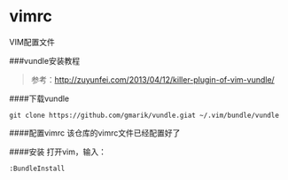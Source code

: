 # vimrc
VIM配置文件


###vundle安装教程
>参考：http://zuyunfei.com/2013/04/12/killer-plugin-of-vim-vundle/

####下载vundle
```
git clone https://github.com/gmarik/vundle.giat ~/.vim/bundle/vundle
```

####配置vimrc
该仓库的vimrc文件已经配置好了

####安装
打开vim，输入：
```
:BundleInstall
```

